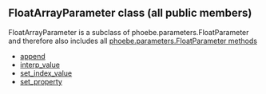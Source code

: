 ## FloatArrayParameter class (all public members)

FloatArrayParameter is a subclass of phoebe.parameters.FloatParameter and therefore also includes all [phoebe.parameters.FloatParameter methods](phoebe.parameters.FloatParameter.md)

* [append](phoebe.parameters.FloatArrayParameter.append.md)
* [interp_value](phoebe.parameters.FloatArrayParameter.interp_value.md)
* [set_index_value](phoebe.parameters.FloatArrayParameter.set_index_value.md)
* [set_property](phoebe.parameters.FloatArrayParameter.set_property.md)
